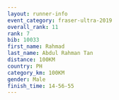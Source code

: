```yaml
---
layout: runner-info 
event_category: fraser-ultra-2019 
overall_rank: 11
rank: 7
bib: 10033
first_name: Rahmad
last_name: Abdul Rahman Tan
distance: 100KM
country: PH
category_km: 100KM
gender: Male
finish_time: 14-56-55
---
```

